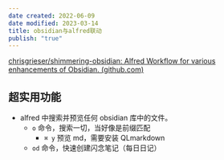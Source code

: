```yaml
---
date created: 2022-06-09
date modified: 2023-03-14
title: obsidian与alfred联动
publish: "true"
---
```


[chrisgrieser/shimmering-obsidian: Alfred Workflow for various enhancements of Obsidian. (github.com)](https://github.com/chrisgrieser/shimmering-obsidian)

## 超实用功能

- alfred 中搜索并预览任何 obsidian 库中的文件。
	- `o` 命令，搜索一切，当好像是前缀匹配
		- `⌘ y` 预览 md，需要安装 QLmarkdown
	- `od` 命令，快速创建闪念笔记（每日日记）